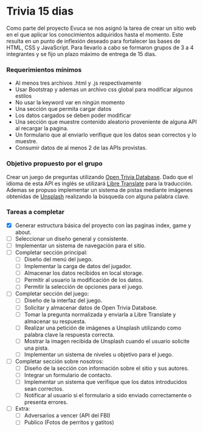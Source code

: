 # Trivia 15 dias

Como parte del proyecto Evuca se nos asignó la tarea de crear un sitio web en el que aplicar los conocimientos adquiridos hasta el momento. Este resulta en un punto de inflexión deseado para fortalecer las bases de HTML, CSS y JavaScript.
Para llevarlo a cabo se formaron grupos de 3 a 4 integrantes y se fijo un plazo máximo de entrega de 15 dias.


### Requerimientos mínimos

- Al menos tres archivos .html y .js respectivamente
- Usar Bootstrap y ademas un archivo css global para modificar algunos estilos
- No usar la keyword var en ningún momento
- Una sección que permita cargar datos
- Los datos cargados se deben poder modificar
- Una sección que muestre contenido aleatorio proveniente de alguna API al recargar la pagina.
- Un formulario que al enviarlo verifique que los datos sean correctos y lo muestre.
- Consumir datos de al menos 2 de las APIs provistas.


### Objetivo propuesto por el grupo

Crear un juego de preguntas utilizando [Open Trivia Database](https://opentdb.com/).
Dado que el idioma de esta API es inglés se utilizará [Libre Translate](https://libretranslate.com/) para la traducción.
Ademas se propuso implementar un sistema de pistas mediante imágenes obtenidas de [Unsplash](https://unsplash.com/developers) realizando la búsqueda con alguna palabra clave.

### Tareas a completar

- [x] Generar estructura básica del proyecto con las paginas index, game y about.
- [ ] Seleccionar un diseño general y consistente.
- [ ] Implementar un sistema de navegación para el sitio.
- [ ] Completar sección principal:
    - [ ] Diseño del menú del juego.
    - [ ] Implementar la carga de datos del jugador.
    - [ ] Almacenar los datos recibidos en local storage.
    - [ ] Permitir al usuario la modificación de los datos. 
    - [ ] Permitir la selección de opciones para el juego.
- [ ] Completar sección del juego:
    - [ ] Diseño de la interfaz del juego.
    - [ ] Solicitar y almacenar datos de Open Trivia Database.
    - [ ] Tomar la pregunta normalizada y enviarla a Libre Translate y almacenar su respuesta.
    - [ ] Realizar una petición de imágenes a Unsplash utilizando como palabra clave la respuesta correcta.
    - [ ] Mostrar la imagen recibida de Unsplash cuando el usuario solicite una pista.
    - [ ] Implementar un sistema de niveles u objetivo para el juego.
- [ ] Completar sección sobre nosotros:
    - [ ] Diseño de la sección con información sobre el sitio y sus autores.
    - [ ] Integrar un formulario de contacto.
    - [ ] Implementar un sistema que verifique que los datos introducidos sean correctos.
    - [ ] Notificar al usuario si el formulario a sido enviado correctamente o presenta errores.

- [ ] Extra:
    - [ ] Adversarios a vencer (API del FBI)
    - [ ] Publico (Fotos de perritos y gatitos)